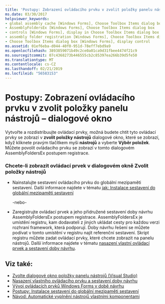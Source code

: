 ```yaml
---
title: 'Postupy: Zobrazení ovládacího prvku v zvolit položky panelu nástrojů – dialogové okno'
ms.date: 03/30/2017
helpviewer_keywords:
- global assembly cache [Windows Forms], Choose Toolbox Items dialog box
- AssemblyFoldersEx [Windows Forms], Choose Toolbox Items dialog box
- controls [Windows Forms], display in Choose Toolbox Items dialog box
- assembly folder registration [Windows Forms], Choose Toolbox Items dialog box
- Choose Toolbox Items dialog box [Windows Forms], display control
ms.assetid: 01ef6eba-d044-40f0-951d-78eff7ebd9a9
ms.openlocfilehash: 3893859071b49c2ce0a01ca9d31fbee4474f21c9
ms.sourcegitcommit: 07c4368273b446555cb2c85397ea266b39d5fe50
ms.translationtype: MT
ms.contentlocale: cs-CZ
ms.lasthandoff: 02/21/2019
ms.locfileid: "56583153"
---
```

# <a name="how-to-display-a-control-in-the-choose-toolbox-items-dialog-box"></a>Postupy: Zobrazení ovládacího prvku v zvolit položky panelu nástrojů – dialogové okno
Vytvořte a rozdistribuujte ovládací prvky, možná budete chtít tyto ovládací prvky se zobrazí v **zvolit položky nástrojů** dialogové okno, které se zobrazí, když kliknete pravým tlačítkem myši **nástrojů** a vyberte  **Výběr položek**. Můžete povolit ovládacího prvku se zobrazí v tomto dialogovém AssemblyFoldersEx postupem registrace.  
  
### <a name="to-display-your-control-in-the-choose-toolbox-items-dialog-box"></a>Chcete-li zobrazit ovládací prvek v dialogovém okně Zvolit položky nástrojů  
  
-   Nainstalujte sestavení ovládacího prvku do globální mezipaměti sestavení. Další informace najdete v tématu [jak: Instalace sestavení do globální mezipaměti sestavení](../../../../docs/framework/app-domains/how-to-install-an-assembly-into-the-gac.md)  
  
     -nebo-  
  
-   Zaregistrujte ovládací prvek a jeho přidružené sestavení doby návrhu AssemblyFoldersEx postupem registrace. AssemblyFoldersEx je umístění registru, kam dodavateli z jiných ukládat cesty pro každou verzi rozhraní framework, která podporují. Doby návrhu řešení se můžete podívat v tomto umístění v registru najít referenční sestavení. Skript registru můžete zadat ovládací prvky, které chcete zobrazit na panelu nástrojů. Další informace najdete v tématu [nasazení vlastní ovládací prvek a sestavení doby návrhu](https://docs.microsoft.com/previous-versions/visualstudio/visual-studio-2010/ee849818(v=vs.100)).  
  
## <a name="see-also"></a>Viz také:
- [Zvolte dialogové okno položky panelu nástrojů (Visual Studio)](https://docs.microsoft.com/previous-versions/visualstudio/visual-studio-2010/dyca0t6t(v=vs.100))
- [Nasazení vlastního ovládacího prvku a sestavení doby návrhu](https://docs.microsoft.com/previous-versions/visualstudio/visual-studio-2010/ee849818(v=vs.100))
- [Vývoj ovládacích prvků Windows Forms v době návrhu](../../../../docs/framework/winforms/controls/developing-windows-forms-controls-at-design-time.md)
- [Postupy: Instalace sestavení do globální mezipaměti sestavení](../../../../docs/framework/app-domains/how-to-install-an-assembly-into-the-gac.md)
- [Návod: Automatické vyplnění nástrojů vlastními komponentami](../../../../docs/framework/winforms/controls/walkthrough-automatically-populating-the-toolbox-with-custom-components.md)
